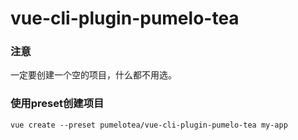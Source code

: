 # vue-cli-plugin-pumelo-tea

### 注意
一定要创建一个空的项目，什么都不用选。

### 使用preset创建项目
```
vue create --preset pumelotea/vue-cli-plugin-pumelo-tea my-app
```



